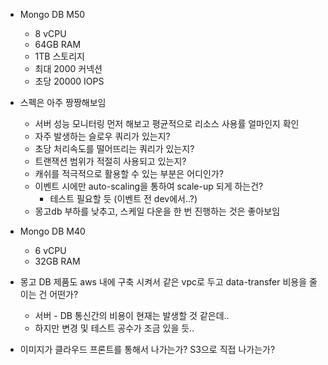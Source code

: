 
- Mongo DB M50
	- 8 vCPU
	- 64GB RAM
	- 1TB 스토리지
	- 최대 2000 커넥션
	- 초당 20000 IOPS
- 스펙은 아주 짱짱해보임
	- 서버 성능 모니터링 먼저 해보고 평균적으로 리소스 사용률 얼마인지 확인
	- 자주 발생하는 슬로우 쿼리가 있는지? 
	- 초당 처리속도를 떨어뜨리는 쿼리가 있는지?
	- 트랜잭션 범위가 적절히 사용되고 있는지?
	- 캐쉬를 적극적으로 활용할 수 있는 부분은 어디인가?
	- 이벤트 시에만 auto-scaling을 통하여 scale-up 되게 하는건?
		- 테스트 필요할 듯 (이벤트 전 dev에서..?)
	- 몽고db 부하를 낮추고, 스케일 다운을 한 번 진행하는 것은 좋아보임

- Mongo DB M40
	- 6 vCPU
	- 32GB RAM

- 몽고 DB 제품도 aws 내에 구축 시켜서 같은 vpc로 두고 data-transfer 비용을 줄이는 건 어떤가?
	- 서버 - DB 통신간의 비용이 현재는 발생할 것 같은데..
	- 하지만 변경 및 테스트 공수가 조금 있을 듯..

- 이미지가 클라우드 프론트를 통해서 나가는가? S3으로 직접 나가는가?